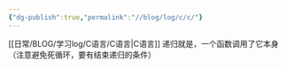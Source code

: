 ```yaml
---
{"dg-publish":true,"permalink":"//blog/log/c/c/"}
---
```


[[日常/BLOG/学习log/C语言/C语言\|C语言]]
递归就是，一个函数调用了它本身（注意避免死循环，要有结束递归的条件）